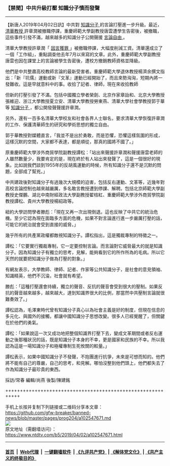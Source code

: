 ### 【禁聞】中共升級打壓 知識分子憤而發聲
------------------------

<div class="post_content" itemprop="articleBody">
 <p>
  【新唐人2019年04月02日訊】中共對
  <a href="https://www.ntdtv.com/b5/知識分子.htm">
   知識分子
  </a>
  的言論打壓進一步升級。最近，
  <a href="https://www.ntdtv.com/b5/清華教授.htm">
   清華教授
  </a>
  許章潤被撤職停課，重慶師範大學副教授唐雲遭學生告密後，被撤職，這些事件引發不滿，越來越多的知識分子公開聲援
  <a href="https://www.ntdtv.com/b5/言論自由.htm">
   言論自由
  </a>
  。
 </p>
 <p>
  清華大學教授許章潤「
  <a href="https://www.ntdtv.com/b5/因言獲罪.htm">
   因言獲罪
  </a>
  」被撤職停課，大幅度削減工資。清華還成立了一個「工作組」，重點調查他去年7月以來寫的文章。此外，重慶師範大學副教授唐雲也因在課堂上的言論被學生告密後，遭校方撤銷教師資格並降級。
 </p>
 <p>
  他們是中共整肅高校教師言論的最新受害者。重慶師範大學退休教授楊濟余撰文指出：「新『坑儒』運動或新『文革』運動已經開始了，而且來勢洶洶，短期內將一發難收。這是早就意料中的事。收拾了記者、律師，現在來收拾教師
 </p>
 <p>
  但新的打壓引發了不滿。包括中國獨立學者榮劍、北京作家章詒和、北京大學教授張維迎、浙江大學教授夏立安、清華大學教授勞東燕、清華大學社會學教授郭于華等
  <a href="https://www.ntdtv.com/b5/知識分子.htm">
   知識分子
  </a>
  ，都公開發聲聲援許章潤。
 </p>
 <p>
  另外，還有一百多名清華大學校友和社會各界人士聯名，要求清華大學恢復許章潤的工作、保護清華師生的研究和學術思想的獨立自由。
 </p>
 <p>
  郭于華教授對媒體直言，「我並不是出於勇敢，而是恐懼，恐懼這樣氛圍的形成，這樣沉默的空間，大家都不表達，都是順從，那真的國將不國了。」
 </p>
 <p>
  原重慶師範大學涉外商貿學院副教授譚松：「站出來聲援許章潤和聲援唐雲老師的人雖然數量少，我要肯定的是，現在終於有人站出來發聲了，這是一個很好的現象。比如說我們談到1955年的反胡風運動的時候，所有知識分子還不是沉默的問題，全部成了幫兇。」
 </p>
 <p>
  中共建政後對知識分子有過幾次大規模的迫害，包括反右運動、文革等，近幾年對高校言論控制也越來越嚴厲，多名敢言教授遭到停課、解聘。包括北京師範大學副教授史傑鵬、湖北中南財經政法大學副教授翟桔紅、重慶師範大學涉外商貿學院副教授譚松、貴州大學教授楊紹政等。
 </p>
 <p>
  紐約大學訪問學者滕彪：「現在又再一次出現倒退。這也反映了中共它的統治危機。至少它認為現在面臨多方面的危機，如果不對言論進行進一步嚴厲打壓的話，可能它的統治就會受到直接的威脅。」
 </p>
 <p>
  幾乎所有的共產黨政權都敵視知識分子。譚松指出，這是獨裁專制的特徵之一。
 </p>
 <p>
  譚松：「它要實行獨裁專制，它一定要控制言論。而言論對它威脅最大的就是知識分子。因為知識分子有獨立的思考，見解，能夠看到它的所作所為的毛病。所以它天然的就要把知識分子做為打壓的對象。」
 </p>
 <p>
  有網友表示，大學教師、律師、記者、作家等公共知識分子，是社會的意見領袖、知識精英，他們不沉淪，社會就有希望。
 </p>
 <p>
  滕彪：「這種打壓還會持續，獨立的聲音、反抗的聲音會受到很大的壓制。如果反抗的聲音越來越多，越來越大，達到知識界很大的比例，那當然中共壓制言論就很難奏效了。」
 </p>
 <p>
  譚松認為，毛澤東時代曾有知識分子真心以為社會主義是好的制度，但現在信息的多元化、與國外的接觸，都讓中國知識分子思想改變。很多人已經覺醒了，但關鍵在於他們的勇氣。
 </p>
 <p>
  譚松：「如果說這一次又成功地把整個知識界打壓下去，變成文革期間或者反右運動之後那種狀況的話，既是知識分子本身的不幸，更是國家和民族的不幸。所以我認為這是一場知識分子和極權專制生死攸關的較量。」
 </p>
 <p>
  譚松表示，如果中國知識分子不發聲，不抱團進行抗爭，未來是可想而知的。他們將不能有自己的尊嚴，自己的思考，和見解。哪怕沒整到他們頭上，他們都失去了作為知識分子最珍貴的東西。
 </p>
 <p>
  採訪/常春 編輯/尚燕 後製/陳建銘
 </p>
 <div class="single_ad">
 </div>
</div>

+++++++++++++++++++++++++++++++++++++++++++++++++++++++++++<br/><br/>
手机上长按并复制下列链接或二维码分享本文章：<br/>
https://github.com/gfw-breaker/banned-news/blob/master/pages/prog204/a102547671.md <br/>
<a href='https://github.com/gfw-breaker/banned-news/blob/master/pages/prog204/a102547671.md'><img src='https://github.com/gfw-breaker/banned-news/blob/master/pages/prog204/a102547671.md.png'/></a> <br/>
原文地址（需翻墙访问）：https://www.ntdtv.com/b5/2019/04/02/a102547671.html


------------------------
#### [首页](https://github.com/gfw-breaker/banned-news/blob/master/README.md) &nbsp;|&nbsp; [Web代理](https://github.com/labour-camp/helloworld) &nbsp;|&nbsp; [一键翻墙软件](https://github.com/gfw-breaker/nogfw/blob/master/README.md) &nbsp;| [《九评共产党》](https://github.com/gfw-breaker/9ping.md/blob/master/README.md#九评之一评共产党是什么) | [《解体党文化》](https://github.com/gfw-breaker/jtdwh.md/blob/master/README.md) | [《共产主义的终极目的》](https://github.com/gfw-breaker/gczydzjmd.md/blob/master/README.md)

